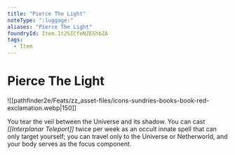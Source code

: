 ```yaml
---
title: "Pierce The Light"
noteType: ":luggage:"
aliases: "Pierce The Light"
foundryId: Item.1t2SICfeNZEShbZA
tags:
  - Item
---
```


# Pierce The Light
![[pathfinder2e/Feats/zz_asset-files/icons-sundries-books-book-red-exclamation.webp|150]]

You tear the veil between the Universe and its shadow. You can cast _[[Interplanar Teleport]]_ twice per week as an occult innate spell that can only target yourself; you can travel only to the Universe or Netherworld, and your body serves as the focus component.
